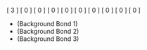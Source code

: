 \[ 3 \] \[ 0 \] \[ 0 \] \[ 0 \] \[ 0 \] \[ 0 \] \[ 0 \] \[ 0 \] \[ 0 \] \[ 0 \]

- (Background Bond 1)
- (Background Bond 2)
- (Background Bond 3)